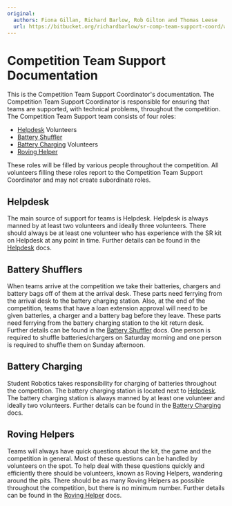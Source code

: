 ```yaml
---
original:
  authors: Fiona Gillan, Richard Barlow, Rob Gilton and Thomas Leese
  url: https://bitbucket.org/richardbarlow/sr-comp-team-support-coord/wiki/Home
---
```

# Competition Team Support Documentation

This is the Competition Team Support Coordinator's documentation. The Competition Team Support Coordinator is responsible for ensuring that teams are supported, with technical problems, throughout the competition. The Competition Team Support team consists of four roles:

 * [Helpdesk](/competition/team-support/helpdesk) Volunteers
 * [Battery Shuffler](/competition/team-support/battery-shuffler)
 * [Battery Charging](/competition/team-support/battery-charging) Volunteers
 * [Roving Helper](/competition/team-support/roving-helper)

These roles will be filled by various people throughout the competition. All volunteers filling these roles report to the Competition Team Support Coordinator and may not create subordinate roles.

## Helpdesk
The main source of support for teams is Helpdesk. Helpdesk is always manned by at least two volunteers and ideally three volunteers. There should always be at least one volunteer who has experience with the SR kit on Helpdesk at any point in time. Further details can be found in the [Helpdesk](/competition/team-support/helpdesk) docs.

## Battery Shufflers
When teams arrive at the competition we take their batteries, chargers and battery bags off of them at the arrival desk. These parts need ferrying from the arrival desk to the battery charging station. Also, at the end of the competition, teams that have a loan extension approval will need to be given batteries, a charger and a battery bag before they leave. These parts need ferrying from the battery charging station to the kit return desk. Further details can be found in the [Battery Shuffler](/competition/team-support/battery-shuffler) docs. One person is required to shuffle batteries/chargers on Saturday morning and one person is required to shuffle them on Sunday afternoon.

## Battery Charging
Student Robotics takes responsibility for charging of batteries throughout the competition. The battery charging station is located next to [Helpdesk](/competition/team-support/helpdesk). The battery charging station is always manned by at least one volunteer and ideally two volunteers. Further details can be found in the [Battery Charging](/competition/team-support/battery-charging) docs.

## Roving Helpers
Teams will always have quick questions about the kit, the game and the competition in general. Most of these questions can be handled by volunteers on the spot. To help deal with these questions quickly and efficiently there should be volunteers, known as Roving Helpers, wandering around the pits. There should be as many Roving Helpers as possible throughout the competition, but there is no minimum number. Further details can be found in the [Roving Helper](/competition/team-support/roving-helper) docs.
